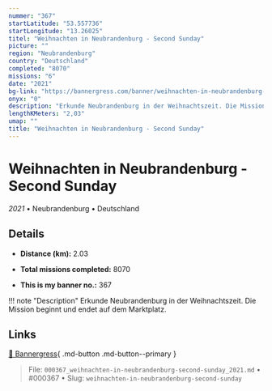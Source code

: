 ```yaml
---
nummer: "367"
startLatitude: "53.557736"
startLongitude: "13.26025"
titel: "Weihnachten in Neubrandenburg - Second Sunday"
picture: ""
region: "Neubrandenburg"
country: "Deutschland"
completed: "8070"
missions: "6"
date: "2021"
bg-link: "https://bannergress.com/banner/weihnachten-in-neubrandenburg-second-sunday-fc21"
onyx: "0"
description: "Erkunde Neubrandenburg in der Weihnachtszeit. Die Mission beginnt und endet auf dem Marktplatz."
lengthKMeters: "2,03"
umap: ""
title: "Weihnachten in Neubrandenburg - Second Sunday"
---
```

# Weihnachten in Neubrandenburg - Second Sunday

*2021* • Neubrandenburg • Deutschland



## Details
- **Distance (km):** 2.03

- **Total missions completed:** 8070
- **This is my banner no.:** 367


!!! note "Description"
    Erkunde Neubrandenburg in der Weihnachtszeit. Die Mission beginnt und endet auf dem Marktplatz.



## Links
[🔗 Bannergress](https://bannergress.com/banner/weihnachten-in-neubrandenburg-second-sunday-fc21){ .md-button .md-button--primary }



> File: `000367_weihnachten-in-neubrandenburg-second-sunday_2021.md` • #000367 • Slug: `weihnachten-in-neubrandenburg-second-sunday`
